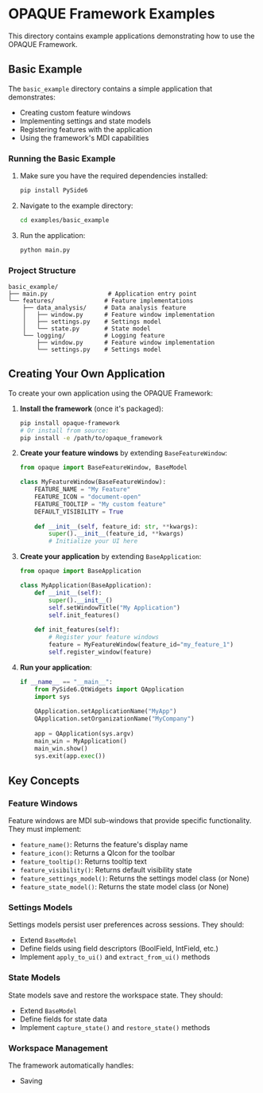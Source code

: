 # OPAQUE Framework Examples

This directory contains example applications demonstrating how to use the OPAQUE Framework.

## Basic Example

The `basic_example` directory contains a simple application that demonstrates:
- Creating custom feature windows
- Implementing settings and state models
- Registering features with the application
- Using the framework's MDI capabilities

### Running the Basic Example

1. Make sure you have the required dependencies installed:
   ```bash
   pip install PySide6
   ```

2. Navigate to the example directory:
   ```bash
   cd examples/basic_example
   ```

3. Run the application:
   ```bash
   python main.py
   ```

### Project Structure

```
basic_example/
├── main.py                 # Application entry point
└── features/              # Feature implementations
    ├── data_analysis/     # Data analysis feature
    │   ├── window.py      # Feature window implementation
    │   ├── settings.py    # Settings model
    │   └── state.py       # State model
    └── logging/           # Logging feature
        ├── window.py      # Feature window implementation
        └── settings.py    # Settings model
```

## Creating Your Own Application

To create your own application using the OPAQUE Framework:

1. **Install the framework** (once it's packaged):
   ```bash
   pip install opaque-framework
   # Or install from source:
   pip install -e /path/to/opaque_framework
   ```

2. **Create your feature windows** by extending `BaseFeatureWindow`:
   ```python
   from opaque import BaseFeatureWindow, BaseModel
   
   class MyFeatureWindow(BaseFeatureWindow):
       FEATURE_NAME = "My Feature"
       FEATURE_ICON = "document-open"
       FEATURE_TOOLTIP = "My custom feature"
       DEFAULT_VISIBILITY = True
       
       def __init__(self, feature_id: str, **kwargs):
           super().__init__(feature_id, **kwargs)
           # Initialize your UI here
   ```

3. **Create your application** by extending `BaseApplication`:
   ```python
   from opaque import BaseApplication
   
   class MyApplication(BaseApplication):
       def __init__(self):
           super().__init__()
           self.setWindowTitle("My Application")
           self.init_features()
           
       def init_features(self):
           # Register your feature windows
           feature = MyFeatureWindow(feature_id="my_feature_1")
           self.register_window(feature)
   ```

4. **Run your application**:
   ```python
   if __name__ == "__main__":
       from PySide6.QtWidgets import QApplication
       import sys
       
       QApplication.setApplicationName("MyApp")
       QApplication.setOrganizationName("MyCompany")
       
       app = QApplication(sys.argv)
       main_win = MyApplication()
       main_win.show()
       sys.exit(app.exec())
   ```

## Key Concepts

### Feature Windows
Feature windows are MDI sub-windows that provide specific functionality. They must implement:
- `feature_name()`: Returns the feature's display name
- `feature_icon()`: Returns a QIcon for the toolbar
- `feature_tooltip()`: Returns tooltip text
- `feature_visibility()`: Returns default visibility state
- `feature_settings_model()`: Returns the settings model class (or None)
- `feature_state_model()`: Returns the state model class (or None)

### Settings Models
Settings models persist user preferences across sessions. They should:
- Extend `BaseModel`
- Define fields using field descriptors (BoolField, IntField, etc.)
- Implement `apply_to_ui()` and `extract_from_ui()` methods

### State Models
State models save and restore the workspace state. They should:
- Extend `BaseModel`
- Define fields for state data
- Implement `capture_state()` and `restore_state()` methods

### Workspace Management
The framework automatically handles:
- Saving
